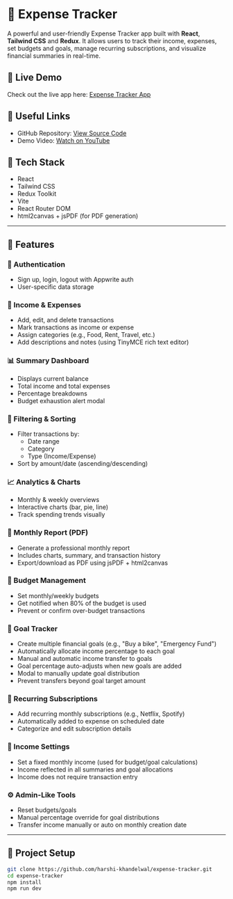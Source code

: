 # 💸 Expense Tracker

A powerful and user-friendly Expense Tracker app built with **React**, **Tailwind CSS** and **Redux**. It allows users to track their income, expenses, set budgets and goals, manage recurring subscriptions, and visualize financial summaries in real-time.

## 🔗 Live Demo

Check out the live app here: [Expense Tracker App](https://expense-tracker-blue-three-11.vercel.app/)

## 📎 Useful Links

- GitHub Repository: [View Source Code](https://github.com/yourusername/expense-tracker)
- Demo Video: [Watch on YouTube](https://youtube.com/your-demo-link)

## 🧰 Tech Stack

- React
- Tailwind CSS
- Redux Toolkit
- Vite
- React Router DOM
- html2canvas + jsPDF (for PDF generation)

---

## 🚀 Features

### 🔐 Authentication
- Sign up, login, logout with Appwrite auth
- User-specific data storage

### 💼 Income & Expenses
- Add, edit, and delete transactions
- Mark transactions as income or expense
- Assign categories (e.g., Food, Rent, Travel, etc.)
- Add descriptions and notes (using TinyMCE rich text editor)

### 📊 Summary Dashboard
- Displays current balance
- Total income and total expenses
- Percentage breakdowns
- Budget exhaustion alert modal

### 📅 Filtering & Sorting
- Filter transactions by:
  - Date range
  - Category
  - Type (Income/Expense)
- Sort by amount/date (ascending/descending)

### 📈 Analytics & Charts
- Monthly & weekly overviews
- Interactive charts (bar, pie, line)
- Track spending trends visually

### 📑 Monthly Report (PDF)
- Generate a professional monthly report
- Includes charts, summary, and transaction history
- Export/download as PDF using jsPDF + html2canvas

### 🧾 Budget Management
- Set monthly/weekly budgets
- Get notified when 80% of the budget is used
- Prevent or confirm over-budget transactions

### 🎯 Goal Tracker
- Create multiple financial goals (e.g., "Buy a bike", "Emergency Fund")
- Automatically allocate income percentage to each goal
- Manual and automatic income transfer to goals
- Goal percentage auto-adjusts when new goals are added
- Modal to manually update goal distribution
- Prevent transfers beyond goal target amount

### 🔁 Recurring Subscriptions
- Add recurring monthly subscriptions (e.g., Netflix, Spotify)
- Automatically added to expense on scheduled date
- Categorize and edit subscription details

### 📆 Income Settings
- Set a fixed monthly income (used for budget/goal calculations)
- Income reflected in all summaries and goal allocations
- Income does not require transaction entry

### ⚙️ Admin-Like Tools
- Reset budgets/goals
- Manual percentage override for goal distributions
- Transfer income manually or auto on monthly creation date

---

## 📁 Project Setup

```bash
git clone https://github.com/harshi-khandelwal/expense-tracker.git
cd expense-tracker
npm install
npm run dev
